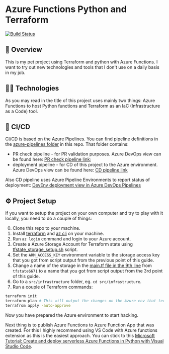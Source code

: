 # Azure Functions Python and Terraform

[![Build Status](https://dev.azure.com/michalchecinski/Terraform%20Azure%20Functions%20with%20Python/_apis/build/status/CD?branchName=master)](https://dev.azure.com/michalchecinski/Terraform%20Azure%20Functions%20with%20Python/_build/latest?definitionId=20&branchName=master)

## 📝 Overview

This is my pet project using Terraform and python with Azure Functions. I want to try out new technologies and tools that I don't use on a daily basis in my job.

## 👩‍💻 Technologies

As you may read in the title of this project uses mainly two things: Azure Functions to host Python functions and Terraform as an IaC (Infrastructure as a Code) tool.

## 🚀 CI/CD

CI/CD is based on the Azure Pipelines. You can find pipeline definitions in the [azure-pipelines folder](https://github.com/michalchecinski/terraform-azure-functions-python/tree/master/azure-pipelines) in this repo. That folder contains:

- PR check pipeline - for PR validation purposes. Azure DevOps view can be found here: [PR check pipeline link](https://dev.azure.com/michalchecinski/Terraform%20Azure%20Functions%20with%20Python/_build?definitionId=19);
- deployment pipeline - for CD of this project to the Azure environment. Azure DevOps view can be found here: [CD pipeline link](https://dev.azure.com/michalchecinski/Terraform%20Azure%20Functions%20with%20Python/_build?definitionId=20)

Also CD pipeline uses Azure Pipeline Environments to report status of deployment: [DevEnv deployment view in Azure DevOps Pipelines](https://dev.azure.com/michalchecinski/Terraform%20Azure%20Functions%20with%20Python/_environments/1?view=resources
)

## ⚙ Project Setup

If you want to setup the project on your own computer and try to play with it locally, you need to do a couple of things:

0. Clone this repo to your machine.
1. Install [terraform](https://learn.hashicorp.com/tutorials/terraform/install-cli) and [az cli](https://docs.microsoft.com/en-us/cli/azure/install-azure-cli?view=azure-cli-latest) on your machine.
2. Run `az login` command and login to your Azure account.
3. Create a Azure Storage Account for Terraform state using [tfstate_storage_setup.sh](https://github.com/michalchecinski/terraform-azure-functions-python/blob/master/scripts/tfstate_storage_setup.sh) script.
4. Set the `ARM_ACCESS_KEY` environment variable to the storage access key that you got from script output from the previous point of this guide.
5.  Change a name of the storage in the [main.tf file in the 9th line](https://github.com/michalchecinski/terraform-azure-functions-python/blob/master/src/infrastructure/main.tf#L9) from `tfstate6671` to a name that you got from script output from the 3rd point of this guide.
6. Go to a `src/infrastructure` folder, eg. `cd src/infrastructure`.
7. Run a couple of Terraform commands:
```sh
terraform init
terraform plan # This will output the changes on the Azure env that terraform will make
terrafrom apply -auto-approve
```

Now you have prepared the Azure environment to start hacking.

Next thing is to publish Azure Functions to Azure Function App that was created. For this I highly recommend using VS Code with Azure functions extension as this is the easiest approach. You can stick to this [Microsoft Tutorial: Create and deploy serverless Azure Functions in Python with Visual Studio Code](https://docs.microsoft.com/en-us/azure/developer/python/tutorial-vs-code-serverless-python-01#azure-functions-core-tools).
